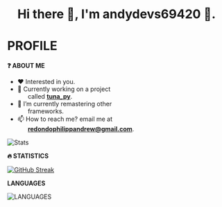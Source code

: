 <div align="center">
    <h1>Hi there 👋, I'm andydevs69420 👦.</h1>
</div>

# PROFILE

**❓ ABOUT ME** <br>

- ❤️ Interested in you.
- 💪 Currently working on a project 
    <br>&nbsp;&nbsp;&nbsp;&nbsp;&nbsp;&nbsp;called **<a href="http://github.com/andydevs69420/tuna_py">tuna_py</a>**.
- 🌱 I’m currently remastering other 
    <br>&nbsp;&nbsp;&nbsp;&nbsp;&nbsp;&nbsp;frameworks.
- 📫 How to reach me? email me at 
  <br>&nbsp;&nbsp;&nbsp;&nbsp;&nbsp;&nbsp;**redondophilippandrew@gmail.com**.

![Stats](https://github-readme-stats.vercel.app/api?username=andydevs69420&show_icons=true&theme=merko)

**🔥 STATISTICS** <br>

[![GitHub Streak](https://github-readme-streak-stats.herokuapp.com?user=andydevs69420&theme=radical&date_format=M%20j%5B%2C%20Y%5D)](https://git.io/streak-stats)
 
 **LANGUAGES** <br>
 
![LANGUAGES](https://github-readme-stats.vercel.app/api/top-langs/?username=andydevs69420&theme=synthwave)

